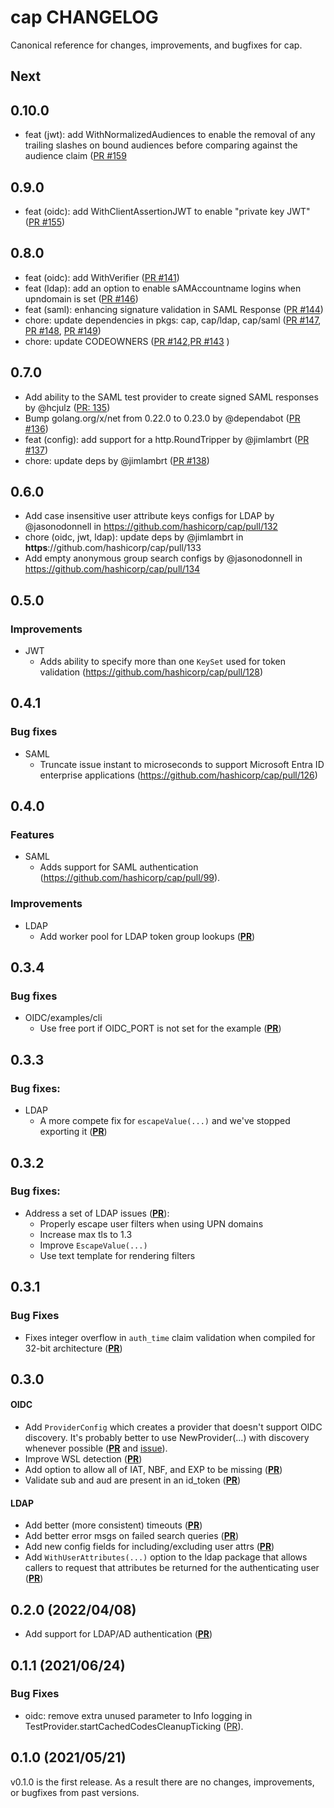 # cap CHANGELOG

Canonical reference for changes, improvements, and bugfixes for cap.

## Next

## 0.10.0

* feat (jwt): add WithNormalizedAudiences to enable the removal of any trailing slashes on bound audiences before
comparing against the audience claim ([PR #159](https://github.com/hashicorp/cap/pull/159])

## 0.9.0

* feat (oidc): add WithClientAssertionJWT to enable "private key JWT" ([PR #155](https://github.com/hashicorp/cap/pull/155))

## 0.8.0

* feat (oidc): add WithVerifier ([PR #141](https://github.com/hashicorp/cap/pull/141))
* feat (ldap): add an option to enable sAMAccountname logins when upndomain is set ([PR #146](https://github.com/hashicorp/cap/pull/146))
* feat (saml): enhancing signature validation in SAML Response ([PR #144](https://github.com/hashicorp/cap/pull/144))
* chore: update dependencies in pkgs: cap, cap/ldap, cap/saml ([PR
  #147](https://github.com/hashicorp/cap/pull/147), [PR
  #148](https://github.com/hashicorp/cap/pull/148), [PR
  #149](https://github.com/hashicorp/cap/pull/149))
* chore: update CODEOWNERS ([PR
  #142](https://github.com/hashicorp/cap/pull/142),[PR
  #143](https://github.com/hashicorp/cap/pull/143) )

## 0.7.0

* Add ability to the SAML test provider to create signed SAML responses by
  @hcjulz ([PR: 135](https://github.com/hashicorp/cap/pull/135))
* Bump golang.org/x/net from 0.22.0 to 0.23.0 by @dependabot ([PR #136](https://github.com/hashicorp/cap/pull/136))
* feat (config): add support for a http.RoundTripper by @jimlambrt ([PR #137](https://github.com/hashicorp/cap/pull/137))
* chore: update deps by @jimlambrt ([PR #138](https://github.com/hashicorp/cap/pull/138))

## 0.6.0

* Add case insensitive user attribute keys configs for LDAP by @jasonodonnell in https://github.com/hashicorp/cap/pull/132
* chore (oidc, jwt, ldap): update deps by @jimlambrt in **https**://github.com/hashicorp/cap/pull/133
* Add empty anonymous group search configs by @jasonodonnell in https://github.com/hashicorp/cap/pull/134

## 0.5.0

### Improvements

* JWT
  * Adds ability to specify more than one `KeySet` used for token validation (https://github.com/hashicorp/cap/pull/128)

## 0.4.1

### Bug fixes

* SAML
  * Truncate issue instant to microseconds to support Microsoft Entra ID enterprise applications (https://github.com/hashicorp/cap/pull/126)

## 0.4.0

### Features

* SAML 
  * Adds support for SAML authentication (https://github.com/hashicorp/cap/pull/99).

### Improvements

* LDAP
  * Add worker pool for LDAP token group lookups ([**PR**](https://github.com/hashicorp/cap/pull/98))

## 0.3.4

### Bug fixes

* OIDC/examples/cli
  * Use free port if OIDC_PORT is not set for the example ([**PR**](https://github.com/hashicorp/cap/pull/79))


## 0.3.3
### Bug fixes:
* LDAP
  * A more compete fix for `escapeValue(...)` and we've stopped exporting it ([**PR**](https://github.com/hashicorp/cap/pull/78))
## 0.3.2

### Bug fixes:
* Address a set of LDAP issues ([**PR**](https://github.com/hashicorp/cap/pull/77)):
  * Properly escape user filters when using UPN domains
  * Increase max tls to 1.3
  * Improve `EscapeValue(...)`
  * Use text template for rendering filters

## 0.3.1

### Bug Fixes
* Fixes integer overflow in `auth_time` claim validation when compiled for 32-bit 
  architecture ([**PR**](https://github.com/hashicorp/cap/pull/76))

## 0.3.0
#### OIDC
* Add `ProviderConfig` which creates a provider that doesn't support
  OIDC discovery. It's probably better to use NewProvider(...) with discovery
  whenever possible ([**PR**](https://github.com/hashicorp/cap/pull/57) and [issue](https://github.com/hashicorp/cap/issues/55)).
* Improve WSL detection ([**PR**](https://github.com/hashicorp/cap/pull/51))
* Add option to allow all of IAT, NBF, and EXP to be missing
  ([**PR**](https://github.com/hashicorp/cap/pull/50))
* Validate sub and aud are present in an id_token ([**PR**](https://github.com/hashicorp/cap/pull/48))

#### LDAP
* Add better (more consistent) timeouts ([**PR**](https://github.com/hashicorp/cap/pull/61))
* Add better error msgs on failed search queries ([**PR**](https://github.com/hashicorp/cap/pull/60))
* Add new config fields for including/excluding user attrs ([**PR**](https://github.com/hashicorp/cap/pull/59))
* Add `WithUserAttributes(...)` option to the ldap package that allows callers
  to request that attributes be returned for the authenticating user ([**PR**](https://github.com/hashicorp/cap/pull/58))



## 0.2.0 (2022/04/08)
* Add support for LDAP/AD authentication ([**PR**](https://github.com/hashicorp/cap/pull/47))
  

## 0.1.1 (2021/06/24)

### Bug Fixes

* oidc: remove extra unused parameter to Info logging in TestProvider.startCachedCodesCleanupTicking
  ([PR](https://github.com/hashicorp/cap/pull/42)).

## 0.1.0 (2021/05/21)

v0.1.0 is the first release.  As a result there are no changes, improvements, or bugfixes from past versions.

